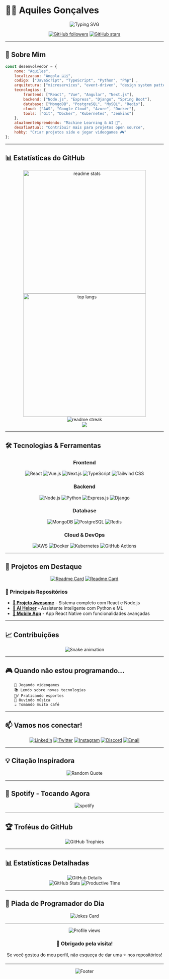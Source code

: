 # 👨‍💻 Aquiles Gonçalves

<div align="center">
  <img src="https://readme-typing-svg.herokuapp.com/?font=Fira+Code&size=32&duration=2800&pause=2000&color=A9FEF7&center=true&vCenter=true&width=940&lines=Ol%C3%A1!+%F0%9F%91%8B+Eu+sou+Aquiles;Desenvolvedor+Full+Stack;Apaixonado+por+tecnologia;Sempre+aprendendo+algo+novo!+%F0%9F%9A%80" alt="Typing SVG" />
</div>

<div align="center">
  
  [![GitHub followers](https://img.shields.io/github/followers/keybachira?logo=github&style=for-the-badge&color=0891b2&labelColor=1c1917)](https://github.com/keybachira)
  [![GitHub stars](https://img.shields.io/github/stars/keybachira?logo=github&style=for-the-badge&color=0891b2&labelColor=1c1917)](https://github.com/keybachira)
  
</div>

---

## 🚀 Sobre Mim

```javascript
const desenvolvedor = {
    nome: "Aquiles",
    localizacao: "Angola 🇦🇴",
    codigo: ["JavaScript", "TypeScript", "Python", "Php"] ,
    arquitetura: ["microservices", "event-driven", "design system pattern"],
    tecnologias: {
        frontend: ["React", "Vue", "Angular", "Next.js"],
        backend: ["Node.js", "Express", "Django", "Spring Boot"],
        database: ["MongoDB", "PostgreSQL", "MySQL", "Redis"],
        cloud: ["AWS", "Google Cloud", "Azure", "Docker"],
        tools: ["Git", "Docker", "Kubernetes", "Jenkins"]
    },
    atualmenteAprendendo: "Machine Learning & AI 🤖",
    desafioAtual: "Contribuir mais para projetos open source",
    hobby: "Criar projetos side e jogar videogames 🎮"
};
```

---

## 📊 Estatísticas do GitHub

<div align="center">
  <img width="390" src="https://github-readme-stats.vercel.app/api?username=seuusuario&count_private=true&show_icons=true&theme=react&rank_icon=github&border_radius=10" alt="readme stats" />
  <img width="390" src="https://github-readme-stats.vercel.app/api/top-langs/?username=seuusuario&layout=compact&theme=react&border_radius=10" alt="top langs" />
</div>

<div align="center">
  <img src="https://github-readme-streak-stats.herokuapp.com/?user=seuusuario&theme=react&border_radius=10" alt="readme streak" />
</div>

<div align="center">
  <img src="https://github-readme-activity-graph.vercel.app/graph?username=seuusuario&theme=react-dark&bg_color=20232a&hide_border=true" />
</div>

---

## 🛠️ Tecnologias & Ferramentas

<div align="center">
  
  ### Frontend
  ![React](https://img.shields.io/badge/-React-61DAFB?style=for-the-badge&logo=react&logoColor=black)
  ![Vue.js](https://img.shields.io/badge/-Vue.js-4FC08D?style=for-the-badge&logo=vue.js&logoColor=white)
  ![Next.js](https://img.shields.io/badge/-Next.js-000000?style=for-the-badge&logo=next.js&logoColor=white)
  ![TypeScript](https://img.shields.io/badge/-TypeScript-3178C6?style=for-the-badge&logo=typescript&logoColor=white)
  ![Tailwind CSS](https://img.shields.io/badge/-Tailwind_CSS-38B2AC?style=for-the-badge&logo=tailwind-css&logoColor=white)
  
  ### Backend
  ![Node.js](https://img.shields.io/badge/-Node.js-339933?style=for-the-badge&logo=node.js&logoColor=white)
  ![Python](https://img.shields.io/badge/-Python-3776AB?style=for-the-badge&logo=python&logoColor=white)
  ![Express.js](https://img.shields.io/badge/-Express.js-000000?style=for-the-badge&logo=express&logoColor=white)
  ![Django](https://img.shields.io/badge/-Django-092E20?style=for-the-badge&logo=django&logoColor=white)
  
  ### Database
  ![MongoDB](https://img.shields.io/badge/-MongoDB-47A248?style=for-the-badge&logo=mongodb&logoColor=white)
  ![PostgreSQL](https://img.shields.io/badge/-PostgreSQL-336791?style=for-the-badge&logo=postgresql&logoColor=white)
  ![Redis](https://img.shields.io/badge/-Redis-DC382D?style=for-the-badge&logo=redis&logoColor=white)
  
  ### Cloud & DevOps
  ![AWS](https://img.shields.io/badge/-AWS-FF9900?style=for-the-badge&logo=amazon-aws&logoColor=white)
  ![Docker](https://img.shields.io/badge/-Docker-2496ED?style=for-the-badge&logo=docker&logoColor=white)
  ![Kubernetes](https://img.shields.io/badge/-Kubernetes-326CE5?style=for-the-badge&logo=kubernetes&logoColor=white)
  ![GitHub Actions](https://img.shields.io/badge/-GitHub_Actions-2088FF?style=for-the-badge&logo=github-actions&logoColor=white)

</div>

---

## 🎯 Projetos em Destaque

<div align="center">
  
  [![Readme Card](https://github-readme-stats.vercel.app/api/pin/?username=keybachira&repo=projeto-incrivel-1&theme=react&border_radius=10)](https://github.com/keybachira/Poeth )
  [![Readme Card](https://github-readme-stats.vercel.app/api/pin/?username=keybachira&repo=projeto-incrivel-2&theme=react&border_radius=10)](https://github.com/keybachira/Turma )
  
</div>

### 🌟 Principais Repositórios

- **[🚀 Projeto Awesome](https://github.com/keybachira/projeto-awesome)** - Sistema completo com React e Node.js
- **[🤖 AI Helper](https://github.com/keybachira/ai-helper)** - Assistente inteligente com Python e ML
- **[📱 Mobile App](https://github.com/keybachira/mobile-app)** - App React Native com funcionalidades avançadas

---

## 📈 Contribuições

<div align="center">
  <img src="https://raw.githubusercontent.com/keybachira/keybachira/output/snake.svg" alt="Snake animation" />
</div>

---

## 🎮 Quando não estou programando...

```ascii
    🎯 Jogando videogames
    📚 Lendo sobre novas tecnologias  
    🏃‍♂️ Praticando esportes
    🎵 Ouvindo música
    ☕ Tomando muito café
```

---

## 📫 Vamos nos conectar!

<div align="center">
  
  [![LinkedIn](https://img.shields.io/badge/-LinkedIn-0A66C2?style=for-the-badge&logo=linkedin&logoColor=white)](https://linkedin.com/in/seulinkedin)
  [![Twitter](https://img.shields.io/badge/-Twitter-1DA1F2?style=for-the-badge&logo=twitter&logoColor=white)](https://twitter.com/seutwitter)
  [![Instagram](https://img.shields.io/badge/-Instagram-E4405F?style=for-the-badge&logo=instagram&logoColor=white)](https://instagram.com/aquiles_bachira)
  [![Discord](https://img.shields.io/badge/-Discord-5865F2?style=for-the-badge&logo=discord&logoColor=white)](https://discord.gg/seudiscord)
  [![Email](https://img.shields.io/badge/-Email-D14836?style=for-the-badge&logo=gmail&logoColor=white)](mailto:keybachira242@gmail.com)

</div>

---

## 💡 Citação Inspiradora

<div align="center">
  <img src="https://quotes-github-readme.vercel.app/api?type=horizontal&theme=radical" alt="Random Quote" />
</div>

---

## 🎵 Spotify - Tocando Agora

<div align="center">
  <img src="https://spotify-github-profile.vercel.app/api/view?uid=seuusuariospotify&cover_image=true&theme=compact&show_offline=false&background_color=121212&interchange=false&bar_color=53b14f&bar_color_cover=false" alt="spotify" />
</div>

---

## 🏆 Troféus do GitHub

<div align="center">
  <img src="https://github-profile-trophy.vercel.app/?username=keybachira&theme=radical&no-frame=false&no-bg=false&margin-w=4" alt="GitHub Trophies" />
</div>

---

## 📊 Estatísticas Detalhadas

<div align="center">
  <img src="https://github-profile-summary-cards.vercel.app/api/cards/profile-details?username=keybachira&theme=radical" alt="GitHub Details" />
</div>

<div align="center">
  <img src="https://github-profile-summary-cards.vercel.app/api/cards/stats?username=keybachira&theme=radical" alt="GitHub Stats" />
  <img src="https://github-profile-summary-cards.vercel.app/api/cards/productive-time?username=keybachira&theme=radical&utc_offset=8" alt="Productive Time" />
</div>

---

## 💬 Piada de Programador do Dia

<div align="center">
  <img src="https://readme-jokes.vercel.app/api?hideBorder&theme=radical" alt="Jokes Card" />
</div>

---

<div align="center">
  <img src="https://komarev.com/ghpvc/?username=keybachira&style=for-the-badge&color=0891b2&labelColor=1c1917" alt="Profile views" />
</div>

<div align="center">
  <h3>💖 Obrigado pela visita!</h3>
  <p>Se você gostou do meu perfil, não esqueça de dar uma ⭐ nos repositórios!</p>
</div>

---

<div align="center">
  <img src="https://capsule-render.vercel.app/api?type=waving&color=gradient&height=60&section=footer" alt="Footer" />
</div>
